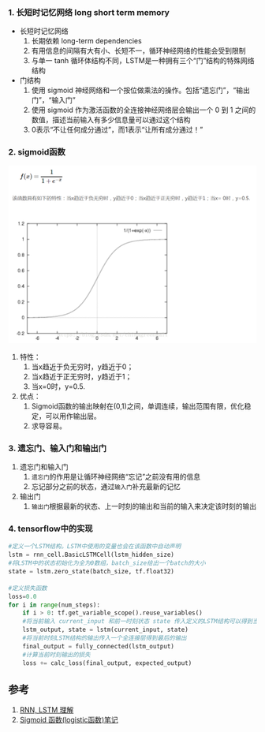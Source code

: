 
### 1. 长短时记忆网络 long short term memory

* 长短时记忆网络
    1. 长期依赖 long-term dependencies
    2. 有用信息的间隔有大有小、长短不一，循环神经网络的性能会受到限制
    3. 与单一 tanh 循环体结构不同，LSTM是一种拥有三个“门”结构的特殊网络结构
* 门结构
    1. 使用 sigmoid 神经网络和一个按位做乘法的操作。包括“遗忘门”，“输出门”，“输入门”
    2. 使用 sigmoid 作为激活函数的全连接神经网络层会输出一个 0 到 1 之间的数值，描述当前输入有多少信息量可以通过这个结构
    3. 0表示“不让任何成分通过”，而1表示“让所有成分通过！”

### 2. sigmoid函数

![sigmoid函数](sigmoid函数.png)

1. 特性：
    1. 当x趋近于负无穷时，y趋近于0；
    2. 当x趋近于正无穷时，y趋近于1；
    3. 当x=0时，y=0.5.
2. 优点：
    1. Sigmoid函数的输出映射在(0,1)之间，单调连续，输出范围有限，优化稳定，可以用作输出层。
    2. 求导容易。

### 3. 遗忘门、输入门和输出门

1. 遗忘门和输入门
    1. `遗忘门`的作用是让循环神经网络“忘记”之前没有用的信息
    2. 忘记部分之前的状态，通过`输入门`补充最新的记忆
2. 输出门
    1. `输出门`根据最新的状态、上一时刻的输出和当前的输入来决定该时刻的输出

### 4. tensorflow中的实现

```py
#定义一个LSTM结构。LSTM中使用的变量也会在该函数中自动声明
lstm = rnn_cell.BasicLSTMCell(lstm_hidden_size)
#将LSTM中的状态初始化为全为0数组，batch_size给出一个batch的大小
state = lstm.zero_state(batch_size, tf.float32)

#定义损失函数
loss=0.0
for i in range(num_steps):
    if i > 0: tf.get_variable_scope().reuse_variables()
    #将当前输入 current_input 和前一时刻状态 state 传入定义的LSTM结构可以得到当前LSTM结构的输出 lstm_output 和更新后的状态 state
    lstm_output, state = lstm(current_input, state)
    #将当前时刻LSTM结构的输出传入一个全连接层得到最后的输出
    final_output = fully_connected(lstm_output)
    #计算当前时刻输出的损失
    loss += calc_loss(final_output, expected_output)
```

## 参考

1. [RNN, LSTM 理解](https://www.jianshu.com/p/75eeaee7f67d)
2. [Sigmoid 函数(logistic函数)笔记](https://blog.csdn.net/chinagreenwall/article/details/81113539)